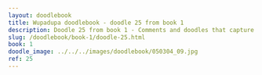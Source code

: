 ```yaml
---
layout: doodlebook
title: Wupadupa doodlebook - doodle 25 from book 1
description: Doodle 25 from book 1 - Comments and doodles that capture the essence of this event  
slug: /doodlebook/book-1/doodle-25.html
book: 1
doodle_image: ../../../images/doodlebook/050304_09.jpg
ref: 25
---	  
```

																																																																							